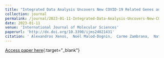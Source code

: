 ```yaml
---
title: "Integrated Data Analysis Uncovers New COVID-19 Related Genes and Potential Drug Re-Purposing Candidates"
collection: journal
permalink: /journal/2023-01-11-Integrated-Data-Analysis-Uncovers-New-COVID-19-Related-Genes-and-Potential-Drug-Re-Purposing-Candidates
date: 2023-01-11
venue: 'International Journal of Molecular Sciences'
paperurl: 'http://dx.doi.org/10.3390/ijms24021431'
citation: ' Alexandros Xenos,  Noël Malod-Dognin,  Carme Zambrana,  Nataša Pržulj, &quot;Integrated Data Analysis Uncovers New COVID-19 Related Genes and Potential Drug Re-Purposing Candidates.&quot; International Journal of Molecular Sciences, 2023.'
---
```

[Access paper here](http://dx.doi.org/10.3390/ijms24021431){:target="_blank"}
